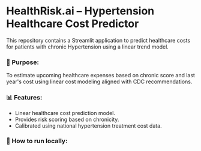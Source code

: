 # HealthRisk.ai – Hypertension Healthcare Cost Predictor

This repository contains a Streamlit application to predict healthcare costs for patients with chronic Hypertension using a linear trend model.

### 🎯 Purpose:
To estimate upcoming healthcare expenses based on chronic score and last year's cost using linear cost modeling aligned with CDC recommendations.

### 📊 Features:
- Linear healthcare cost prediction model.
- Provides risk scoring based on chronicity.
- Calibrated using national hypertension treatment cost data.

### 🚀 How to run locally:
